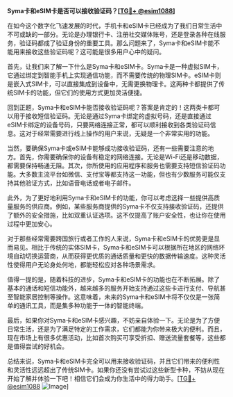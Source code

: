 **Syma卡和eSIM卡是否可以接收验证码？[[TG💪+ @esim1088](https://t.me/s/esim1088)]**

在如今这个数字化飞速发展的时代，手机卡和eSIM卡已经成为了我们日常生活中不可或缺的一部分。无论是办理银行卡、注册社交媒体账号，还是登录各种在线服务，验证码都成了验证身份的重要工具。那么问题来了，Syma卡和eSIM卡能不能用来接收这些验证码呢？这可能是很多用户心中的疑问。

首先，让我们来了解一下什么是Syma卡和eSIM卡。Syma卡是一种虚拟SIM卡，它通过绑定到智能手机上实现通信功能，而不需要传统的物理SIM卡。eSIM卡则是嵌入式SIM卡，可以直接集成到设备中，无需更换物理卡。这两种卡都提供了传统SIM卡的功能，但它们的使用方式更加灵活便捷。

回到正题，Syma卡和eSIM卡能否接收验证码呢？答案是肯定的！这两类卡都可以用于接收短信验证码。无论是通过Syma卡绑定的虚拟号码，还是直接通过eSIM卡绑定的设备号码，只要网络连接正常，都可以顺利接收到各类验证码信息。这对于经常需要进行线上操作的用户来说，无疑是一个非常实用的功能。

当然，要确保Syma卡或eSIM卡能够成功接收验证码，还有一些需要注意的地方。首先，你需要确保你的设备有稳定的网络连接。无论是Wi-Fi还是移动数据，都需要保持畅通无阻。其次，你所使用的应用程序和服务也需要支持短信验证码功能。大多数主流平台如微信、支付宝等都支持这一功能，但也有少数服务可能仅支持其他验证方式，比如语音电话或者电子邮件。

此外，为了更好地利用Syma卡和eSIM卡的功能，你可以考虑选择一些提供高质量服务的供应商。例如，某些服务商提供的Syma卡不仅支持接收验证码，还提供了额外的安全措施，比如双重认证选项。这不仅提高了账户安全性，也让你在使用过程中更加安心。

对于那些经常需要跨国旅行或者工作的人来说，Syma卡和eSIM卡的优势更是显而易见。相比于传统的实体SIM卡，Syma卡和eSIM卡可以根据所在地区的网络环境自动切换运营商，从而获得更优质的通话质量和更快的数据传输速度。这种灵活性使得用户无论身处何地，都能轻松应对各种场景需求。

值得一提的是，随着科技的进步，Syma卡和eSIM卡的功能也在不断拓展。除了基本的通话和短信功能外，越来越多的服务开始支持通过这些卡进行支付、导航甚至智能家居控制等操作。这意味着，未来的Syma卡和eSIM卡将不仅仅是一张简单的通讯工具，而是集多种功能于一体的智能终端。

最后，如果你对Syma卡和eSIM卡感兴趣，不妨亲自体验一下。无论是为了方便日常生活，还是为了满足特定的工作需求，它们都能为你带来极大的便利。而且，现在市场上有很多优惠活动，比如首次购买可享受折扣、赠送流量套餐等，这些都是值得尝试的好机会。

总结来说，Syma卡和eSIM卡完全可以用来接收验证码，并且它们带来的便利性和灵活性远远超出了传统SIM卡。如果你还没有尝试过这些新型卡种，不妨从现在开始了解并体验一下吧！相信它们会成为你生活中的得力助手。[[TG💪+ @esim1088](https://t.me/s/esim1088) ![Image](https://i.postimg.cc/4NQfJmqS/Snipaste-2025-05-13-00-14-12.png)]